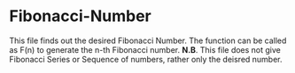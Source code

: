 # Fibonacci-Number
This file finds out the desired Fibonacci Number. 
The function can be called as F(n) to generate the n-th Fibonacci number. 
**N.B**. This file does not give Fibonacci Series or Sequence of numbers, rather only the deisred number.
